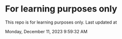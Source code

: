 # For learning purposes only
This repo is for learning purposes only.
Last updated at

Monday, December 11, 2023 9:59:32 AM

